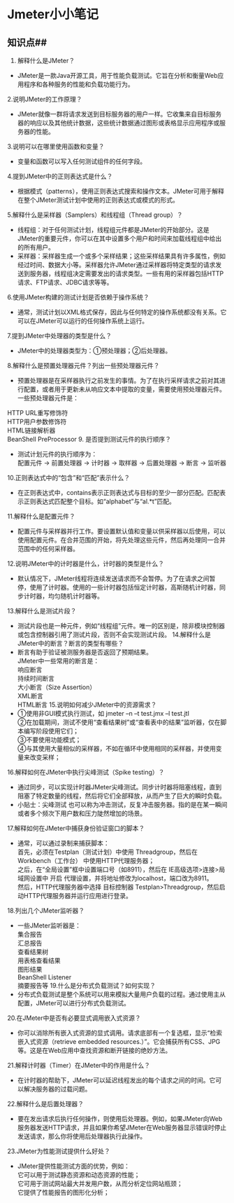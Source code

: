 # Jmeter小小笔记 # 

## 知识点##
  1. 解释什么是JMeter？
  - JMeter是一款Java开源工具，用于性能负载测试。它旨在分析和衡量Web应用程序和各种服务的性能和负载功能行为。

  2.说明JMeter的工作原理？
  - JMeter就像一群将请求发送到目标服务器的用户一样。它收集来自目标服务器的响应以及其他统计数据，这些统计数据通过图形或表格显示应用程序或服务器的性能。

  3.说明可以在哪里使用函数和变量？
  - 变量和函数可以写入任何测试组件的任何字段。

  4.提到JMeter中的正则表达式是什么？
  - 根据模式（patterns），使用正则表达式搜索和操作文本。JMeter可用于解释在整个JMeter测试计划中使用的正则表达式或模式的形式。

  5.解释什么是采样器（Samplers）和线程组（Thread group）？
  - 线程组：对于任何测试计划，线程组元件都是JMeter的开始部分。这是JMeter的重要元件，你可以在其中设置多个用户和时间来加载线程组中给出的所有用户。
  - 采样器：采样器生成一个或多个采样结果；这些采样结果具有许多属性，例如经过时间、数据大小等。采样器允许JMeter通过采样器将特定类型的请求发送到服务器，线程组决定需要发出的请求类型。一些有用的采样器包括HTTP请求、FTP请求、JDBC请求等等。

  6.使用JMeter构建的测试计划是否依赖于操作系统？
  - 通常，测试计划以XML格式保存，因此与任何特定的操作系统都没有关系。它可以在JMeter可以运行的任何操作系统上运行。

  7.提到JMeter中处理器的类型是什么？
  - JMeter中的处理器类型为：①预处理器；②后处理器。

  8.解释什么是预置处理器元件？列出一些预处理器元件？
  - 预置处理器是在采样器执行之前发生的事情。为了在执行采样请求之前对其进行配置，或者用于更新未从响应文本中提取的变量，需要使用预处理器元件。
  一些预处理器元件是：

  HTTP URL重写修饰符\
  HTTP用户参数修饰符\
  HTML链接解析器\
  BeanShell PreProcessor
  9. 是否提到测试元件的执行顺序？
  - 测试计划元件的执行顺序为：\
  配置元件 -> 前置处理器 -> 计时器 -> 取样器 -> 后置处理器 -> 断言 -> 监听器

  10.正则表达式中的“包含”和“匹配”表示什么？
  - 在正则表达式中，contains表示正则表达式与目标的至少一部分匹配。匹配表示正则表达式匹配整个目标。如“alphabet”与“al.*t”匹配。

  11.解释什么是配置元件？
  - 配置元件与采样器并行工作。要设置默认值和变量以供采样器以后使用，可以使用配置元件。在合并范围的开始，将先处理这些元件，然后再处理同一合并范围中的任何采样器。

  12.说明JMeter中的计时器是什么，计时器的类型是什么？
  - 默认情况下，JMeter线程将连续发送请求而不会暂停。为了在请求之间暂停，使用了计时器。使用的一些计时器包括恒定计时器，高斯随机计时器，同步计时器，均匀随机计时器等。

  13.解释什么是测试片段？
  - 测试片段也是一种元件，例如“线程组”元件。唯一的区别是，除非模块控制器或包含控制器引用了测试片段，否则不会实现测试片段。
  14.解释什么是JMeter中的断言？断言的类型有哪些？
  - 断言有助于验证被测服务器是否返回了预期结果。\
  JMeter中一些常用的断言是：\
  响应断言\
  持续时间断言\
  大小断言（Size Assertion）\
  XML断言\
  HTML断言
  15.说明如何减少JMeter中的资源需求？
  - ①使用非GUI模式执行测试，如 jmeter –n –t test.jmx –l test.jtl\
    ②在加载期间，测试不使用“查看结果树”或“查看表中的结果”监听器，仅在脚本编写阶段使用它们；\
    ③不要使用功能模式；\
    ④与其使用大量相似的采样器，不如在循环中使用相同的采样器，并使用变量来改变采样；

  16.解释如何在JMeter中执行尖峰测试（Spike testing）？
  - 通过同步，可以实现计时器JMeter尖峰测试。同步计时器将阻塞线程，直到阻塞了特定数量的线程，然后将它们全部释放，从而产生了巨大的瞬时负载。
  - 小贴士：尖峰测试 也可以称为冲击测试，反复冲击服务器。指的是在某一瞬间或者多个频次下用户数和压力陡然增加的场景。

  17.解释如何在JMeter中捕获身份验证窗口的脚本？
  - 通常，可以通过录制来捕获脚本：\
  首先，必须在Testplan（测试计划）中使用 Threadgroup，然后在 Workbench（工作台） 中使用HTTP代理服务器；\
  之后，在“全局设置”框中设置端口号（如8911），然后在 IE高级选项>连接>局域网设置中 开启 代理设置，并将地址修改为localhost，端口改为8911。\
  然后，HTTP代理服务器中选择 目标控制器 Testplan>Threadgroup，然后启动HTTP代理服务器并运行应用进行登录。

  18.列出几个JMeter监听器？
  - 一些JMeter监听器是：\
  集合报告\
  汇总报告\
  查看结果树\
  用表格查看结果\
  图形结果\
  BeanShell Listener\
  摘要报告等
  19.什么是分布式负载测试？如何实现？
  - 分布式负载测试是整个系统可以用来模拟大量用户负载的过程。通过使用主从配置，JMeter可以进行分布式负载测试。

  20.在JMeter中是否有必要显式调用嵌入式资源？
  - 你可以消除所有嵌入式资源的显式调用。请求底部有一个复选框，显示“检索嵌入式资源（retrieve embedded resources.）”。它会捕获所有CSS、JPG等。这是在Web应用中查找资源和断开链接的绝妙方法。

  21.解释计时器（Timer）在JMeter中的作用是什么？
  - 在计时器的帮助下，JMeter可以延迟线程发出的每个请求之间的时间。它可以解决服务器的过载问题。

  22.解释什么是后置处理器？
  - 要在发出请求后执行任何操作，则使用后处理器。例如，如果JMeter向Web服务器发送HTTP请求，并且如果你希望JMeter在Web服务器显示错误时停止发送请求，那么你将使用后处理器执行此操作。

  23.JMeter为性能测试提供什么好处？
 - JMeter提供性能测试方面的优势，例如：\
  它可以用于测试静态资源和动态资源的性能；\
  它可用于测试网站最大并发用户数，从而分析定位网站瓶颈；\
  它提供了性能报告的图形化分析；